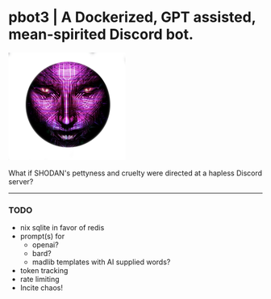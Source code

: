 # pbot3 | A Dockerized, GPT assisted, mean-spirited Discord bot. 

![](shodan_transparent.png)

What if SHODAN's pettyness and cruelty were directed at a hapless Discord server?

-----

### TODO

- nix sqlite in favor of redis
- prompt(s) for 
  - openai?
  - bard?
  - madlib templates with AI supplied words?
- token tracking
- rate limiting
- Incite chaos!




